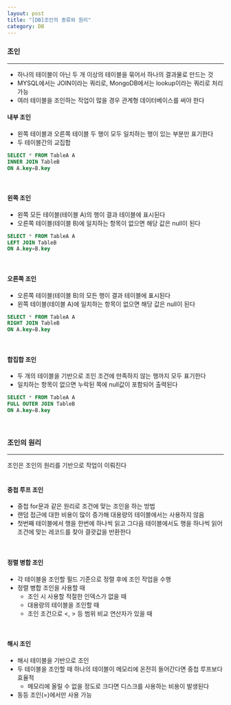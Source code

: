 ```yaml
---
layout: post
title: "[DB]조인의 종류와 원리"
category: DB
---
```


### 조인
---
- 하나의 테이블이 아닌 두 개 이상의 테이블을 묶어서 하나의 결과물로 만드는 것   
- MYSQL에서는 JOIN이라는 쿼리로, MongoDB에서는 lookup이라는 쿼리로 처리 가능 
- 여러 테이블을 조인하는 작업이 많을 경우 관계형 데이터베이스를 써야 한다


#### 내부 조인
- 왼쪽 테이블과 오른쪽 테이블 두 행이 모두 일치하는 행이 있는 부분만 표기한다
- 두 테이블간의 교집합

```SQL
SELECT * FROM TableA A
INNER JOIN TableB
ON A.key=B.key
```
&nbsp;

#### 왼쪽 조인
- 왼쪽 모든 테이블(테이블 A)의 행이 결과 테이블에 표시된다
- 오른쪽 테이블(테이블 B)에 일치하는 항목이 없으면 해당 값은 null이 된다

```SQL
SELECT * FROM TableA A
LEFT JOIN TableB
ON A.key=B.key
```
&nbsp;

#### 오른쪽 조인
- 오른쪽 테이블(테이블 B)의 모든 행이 결과 테이블에 표시된다
- 왼쪽 테이블(테이블 A)에 일치하는 항목이 없으면 해당 값은 null이 된다

```SQL
SELECT * FROM TableA A
RIGHT JOIN TableB
ON A.key=B.key
```
&nbsp;

#### 합집합 조인
- 두 개의 테이블을 기반으로 조인 조건에 만족하지 않는 행까지 모두 표기한다
- 일치하는 항목이 없으면 누락된 쪽에 null값이 포함되어 출력된다

```SQL
SELECT * FROM TableA A
FULL OUTER JOIN TableB
ON A.key=B.key
```
&nbsp;


### 조인의 원리
---
조인은 조인의 원리를 기반으로 작업이 이뤄진다   
&nbsp;

#### 중첩 루프 조인
- 중첩 for문과 같은 원리로 조건에 맞는 조인을 하는 방법
- 랜덤 접근에 대한 비용이 많이 증가해 대용량의 테이블에서는 사용하지 않음
- 첫번째 테이블에서 행을 한번에 하나씩 읽고 그다음 테이블에서도 행을 하나씩 읽어 조건에 맞는 레코드를 찾아 결괏값을 반환한다   

&nbsp;

#### 정렬 병합 조인
- 각 테이블을 조인할 필드 기준으로 정렬 후에 조인 작업을 수행
- 정렬 병합 조인을 사용할 때
  - 조인 시 사용할 적절한 인덱스가 없을 때
  - 대용량의 테이블을 조인할 때
  - 조인 조건으로 <, > 등 범위 비교 연산자가 있을 때   

&nbsp;

#### 해시 조인
- 해시 테이블을 기반으로 조인
- 두 테이블을 조인할 때 하나의 테이블이 메모리에 온전히 들어간다면 중첩 루프보다 효율적
  - 메모리에 올릴 수 없을 정도로 크다면 디스크를 사용하는 비용이 발생된다
- 동등 조인(=)에서만 사용 가능
